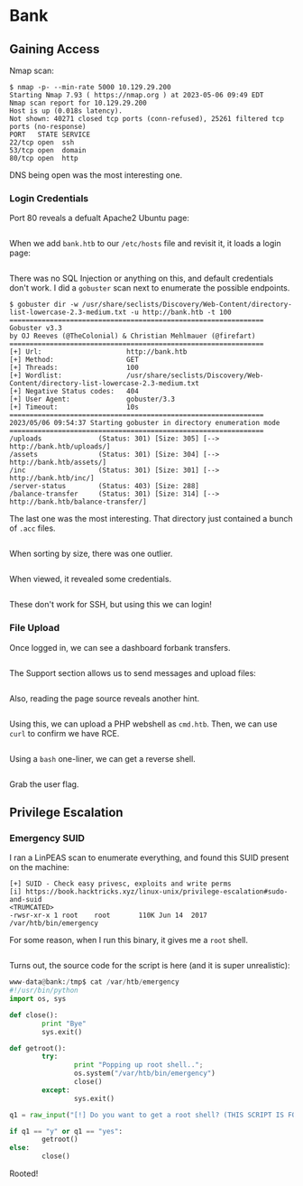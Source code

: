 # Bank

## Gaining Access

Nmap scan:

```
$ nmap -p- --min-rate 5000 10.129.29.200
Starting Nmap 7.93 ( https://nmap.org ) at 2023-05-06 09:49 EDT
Nmap scan report for 10.129.29.200
Host is up (0.018s latency).
Not shown: 40271 closed tcp ports (conn-refused), 25261 filtered tcp ports (no-response)
PORT   STATE SERVICE
22/tcp open  ssh
53/tcp open  domain
80/tcp open  http
```

DNS being open was the most interesting one.&#x20;

### Login Credentials

Port 80 reveals a defualt Apache2 Ubuntu page:

<figure><img src="../../../.gitbook/assets/image (3961).png" alt=""><figcaption></figcaption></figure>

When we add `bank.htb` to our `/etc/hosts` file and revisit it, it loads a login page:

<figure><img src="../../../.gitbook/assets/image (432).png" alt=""><figcaption></figcaption></figure>

There was no SQL Injection or anything on this, and default credentials don't work. I did a `gobuster` scan next to enumerate the possible endpoints.&#x20;

```
$ gobuster dir -w /usr/share/seclists/Discovery/Web-Content/directory-list-lowercase-2.3-medium.txt -u http://bank.htb -t 100      
===============================================================
Gobuster v3.3
by OJ Reeves (@TheColonial) & Christian Mehlmauer (@firefart)
===============================================================
[+] Url:                     http://bank.htb
[+] Method:                  GET
[+] Threads:                 100
[+] Wordlist:                /usr/share/seclists/Discovery/Web-Content/directory-list-lowercase-2.3-medium.txt
[+] Negative Status codes:   404
[+] User Agent:              gobuster/3.3
[+] Timeout:                 10s
===============================================================
2023/05/06 09:54:37 Starting gobuster in directory enumeration mode
===============================================================
/uploads              (Status: 301) [Size: 305] [--> http://bank.htb/uploads/]
/assets               (Status: 301) [Size: 304] [--> http://bank.htb/assets/]
/inc                  (Status: 301) [Size: 301] [--> http://bank.htb/inc/]
/server-status        (Status: 403) [Size: 288]
/balance-transfer     (Status: 301) [Size: 314] [--> http://bank.htb/balance-transfer/]
```

The last one was the most interesting. That directory just contained a bunch of `.acc` files.

<figure><img src="../../../.gitbook/assets/image (1797).png" alt=""><figcaption></figcaption></figure>

When sorting by size, there was one outlier.

<figure><img src="../../../.gitbook/assets/image (965).png" alt=""><figcaption></figcaption></figure>

When viewed, it revealed some credentials.&#x20;

<figure><img src="../../../.gitbook/assets/image (3097).png" alt=""><figcaption></figcaption></figure>

These don't work for SSH, but using this we can login!

### File Upload

Once logged in, we can see a dashboard forbank transfers.

<figure><img src="../../../.gitbook/assets/image (1081).png" alt=""><figcaption></figcaption></figure>

The Support section allows us to send messages and upload files:

<figure><img src="../../../.gitbook/assets/image (4052).png" alt=""><figcaption></figcaption></figure>

Also, reading the page source reveals another hint.

<figure><img src="../../../.gitbook/assets/image (2909).png" alt=""><figcaption></figcaption></figure>

Using this, we can upload a PHP webshell as `cmd.htb`. Then, we can use `curl` to confirm we have RCE.

<figure><img src="../../../.gitbook/assets/image (2634).png" alt=""><figcaption></figcaption></figure>

Using a `bash` one-liner, we can get a reverse shell.

<figure><img src="../../../.gitbook/assets/image (3025).png" alt=""><figcaption></figcaption></figure>

Grab the user flag.

## Privilege Escalation

### Emergency SUID

I ran a LinPEAS scan to enumerate everything, and found this SUID present on the machine:

```
[+] SUID - Check easy privesc, exploits and write perms                                     
[i] https://book.hacktricks.xyz/linux-unix/privilege-escalation#sudo-and-suid 
<TRUMCATED>
-rwsr-xr-x 1 root    root       110K Jun 14  2017 /var/htb/bin/emergency
```

For some reason, when I run this binary, it gives me a `root` shell.

<figure><img src="../../../.gitbook/assets/image (3561).png" alt=""><figcaption></figcaption></figure>

Turns out, the source code for the script is here (and it is super unrealistic):

```python
www-data@bank:/tmp$ cat /var/htb/emergency
#!/usr/bin/python
import os, sys

def close():
        print "Bye"
        sys.exit()

def getroot():
        try:
                print "Popping up root shell..";
                os.system("/var/htb/bin/emergency")
                close()
        except:
                sys.exit()

q1 = raw_input("[!] Do you want to get a root shell? (THIS SCRIPT IS FOR EMERGENCY ONLY) [y/n]: ");

if q1 == "y" or q1 == "yes":
        getroot()
else:
        close()
```

Rooted!&#x20;
